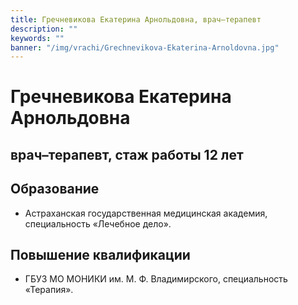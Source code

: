 ```yaml
---
title: Гречневикова Екатерина Арнольдовна, врач–терапевт
description: ""
keywords: ""
banner: "/img/vrachi/Grechnevikova-Ekaterina-Arnoldovna.jpg"
---
```


# Гречневикова Екатерина Арнольдовна
## врач–терапевт, стаж работы 12 лет
<!--more-->

## Образование

* Астраханская государственная медицинская академия, специальность «Лечебное дело».


## Повышение квалификации 

* ГБУЗ МО МОНИКИ им. М. Ф. Владимирского, специальность «Терапия».